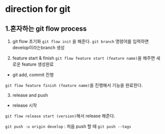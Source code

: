 # direction for git

## 1.혼자하는 git flow process
1) git flow 초기화
`git flow init` 을 해준다.
`git branch` 명령어를 입력하면 develop이라는branch 생성

2) feature start & finish
 `git flow feature start (feature name)`을 해주면 새로운 feature 생성완료

+ git add, commit 진행

`git flow feature finish (feature name)`을 진행해서 기능을 완료한다.

3) release and push
+ release 시작

`git flow release start (version)`해서 release 해준다.

`git push -u origin develop` : 처음 push 할 때
`git push --tags`
